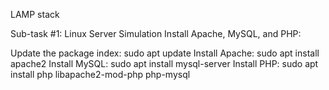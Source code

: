 LAMP stack 

Sub-task #1: Linux Server Simulation
Install Apache, MySQL, and PHP:

Update the package index: sudo apt update
Install Apache: sudo apt install apache2
Install MySQL: sudo apt install mysql-server
Install PHP: sudo apt install php libapache2-mod-php php-mysql
